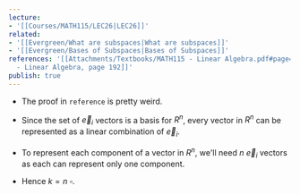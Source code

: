 ```yaml
---
lecture:
- '[[Courses/MATH115/LEC26|LEC26]]'
related:
- '[[Evergreen/What are subspaces|What are subspaces]]'
- '[[Evergreen/Bases of Subspaces|Bases of Subspaces]]'
references: '[[Attachments/Textbooks/MATH115 - Linear Algebra.pdf#page=192&selection=27,0,27,12|MATH115
  - Linear Algebra, page 192]]'
publish: true
---
```


- The proof in `reference` is pretty weird.

- Since the set of $\vec e_i$ vectors is a basis for $R^n$, every vector in $R^n$ can be represented as a linear combination of $\vec e_i$.
- To represent each component of a vector in $R^n$, we'll need $n\ \vec e_i$  vectors as each can represent only one component.
- Hence $k = n\ \square$.
